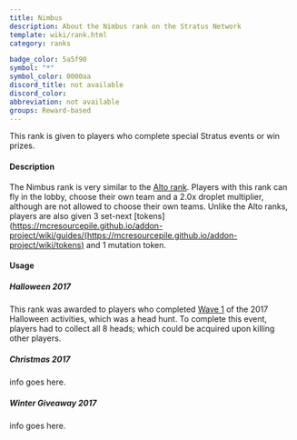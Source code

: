 ```yaml
---
title: Nimbus
description: About the Nimbus rank on the Stratus Network
template: wiki/rank.html
category: ranks

badge_color: 5a5f90
symbol: "*"
symbol_color: 0000aa
discord_title: not available
discord_color: 
abbreviation: not available
groups: Reward-based
---
```


This rank is given to players who complete special Stratus events or win prizes.

#### Description

The Nimbus rank is very similar to the [Alto rank](ranks/alto). Players with this rank can fly in the lobby, choose their own team and a 2.0x droplet multiplier, although are not allowed to choose their own teams. Unlike the Alto ranks, players are also given 3 set-next [tokens](https://mcresourcepile.github.io/addon-project/wiki/guides/(https://mcresourcepile.github.io/addon-project/wiki/tokens) and 1 mutation token.

#### Usage

##### Halloween 2017  
This rank was awarded to players who completed [Wave 1](https://stratus.network/forums/topics/59e08fb7b393290001000095?page=1#59e099c03794ba0001000002) of the 2017 Halloween activities, which was a head hunt. To complete this event, players had to collect all 8 heads; which could be acquired upon killing other players.

##### Christmas 2017  
info goes here.

##### Winter Giveaway 2017  
info goes here.
